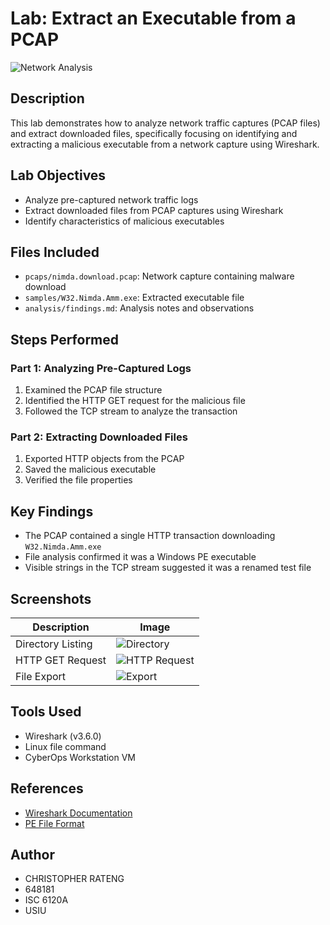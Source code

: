 # Lab: Extract an Executable from a PCAP

![Network Analysis](screenshots/http_get_request.png)

## Description
This lab demonstrates how to analyze network traffic captures (PCAP files) and extract downloaded files, specifically focusing on identifying and extracting a malicious executable from a network capture using Wireshark.

## Lab Objectives
- Analyze pre-captured network traffic logs
- Extract downloaded files from PCAP captures using Wireshark
- Identify characteristics of malicious executables

## Files Included
- `pcaps/nimda.download.pcap`: Network capture containing malware download
- `samples/W32.Nimda.Amm.exe`: Extracted executable file
- `analysis/findings.md`: Analysis notes and observations

## Steps Performed

### Part 1: Analyzing Pre-Captured Logs
1. Examined the PCAP file structure
2. Identified the HTTP GET request for the malicious file
3. Followed the TCP stream to analyze the transaction

### Part 2: Extracting Downloaded Files
1. Exported HTTP objects from the PCAP
2. Saved the malicious executable
3. Verified the file properties

## Key Findings
- The PCAP contained a single HTTP transaction downloading `W32.Nimda.Amm.exe`
- File analysis confirmed it was a Windows PE executable
- Visible strings in the TCP stream suggested it was a renamed test file

## Screenshots
| Description | Image |
|-------------|-------|
| Directory Listing | ![Directory](screenshots/directory_listing.png) |
| HTTP GET Request | ![HTTP Request](screenshots/http_get_request.png) |
| File Export | ![Export](screenshots/export_http_objects.png) |

## Tools Used
- Wireshark (v3.6.0)
- Linux file command
- CyberOps Workstation VM

## References
- [Wireshark Documentation](https://www.wireshark.org/docs/)
- [PE File Format](https://docs.microsoft.com/en-us/windows/win32/debug/pe-format)

## Author
- CHRISTOPHER RATENG  
- 648181
- ISC 6120A 
- USIU 

